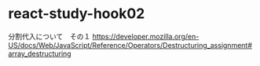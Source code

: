# react-study-hook02
分割代入について　その１
https://developer.mozilla.org/en-US/docs/Web/JavaScript/Reference/Operators/Destructuring_assignment#array_destructuring